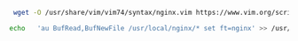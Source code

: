 ﻿```bash
 wget -O /usr/share/vim/vim74/syntax/nginx.vim https://www.vim.org/scripts/download_script.php?src_id=19394
```
```bash
echo   'au BufRead,BufNewFile /usr/local/nginx/* set ft=nginx' >> /usr/share/vim/vim74/filetype.vim
```
